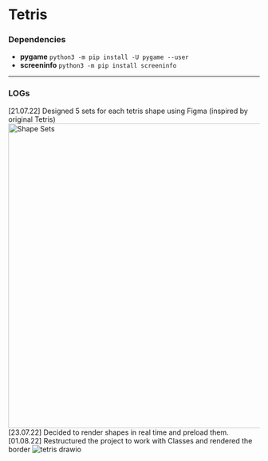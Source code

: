 # Tetris

### Dependencies
- **pygame** `python3 -m pip install -U pygame --user`
- **screeninfo** `python3 -m pip install screeninfo`

---
### LOGs

[21.07.22] Designed 5 sets for each tetris shape using Figma (inspired by original Tetris)
<img width="612" alt="Shape Sets" src="https://user-images.githubusercontent.com/62790552/180104524-fff28e61-8f14-465e-b307-63cd7d8aef47.png">
<br>
[23.07.22] Decided to render shapes in real time and preload them.
<br>
[01.08.22] Restructured the project to work with Classes and rendered the border
 ![tetris drawio](https://user-images.githubusercontent.com/62790552/182151574-f8529ed8-822f-4012-bc5b-b81e36e3d34e.png)
